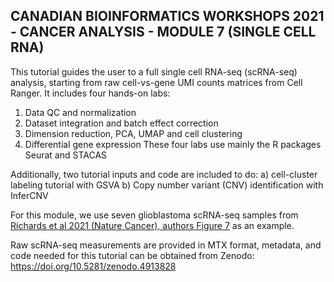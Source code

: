 ## CANADIAN BIOINFORMATICS WORKSHOPS 2021 - CANCER ANALYSIS - MODULE 7 (SINGLE CELL RNA)

This tutorial guides the user to a full single cell RNA-seq (scRNA-seq) analysis, starting from raw cell-vs-gene UMI counts matrices from Cell Ranger. It includes four hands-on labs:
1) Data QC and normalization
2) Dataset integration and batch effect correction
3) Dimension reduction, PCA, UMAP and cell clustering
4) Differential gene expression
These four labs use mainly the R packages Seurat and STACAS

Additionally, two tutorial inputs and code are included to do:
a) cell-cluster labeling tutorial with GSVA
b) Copy number variant (CNV) identification with InferCNV

For this module, we use seven glioblastoma scRNA-seq samples from [Richards et al 2021 (Nature Cancer), authors Figure 7](https://www.nature.com/articles/s43018-020-00154-9) as an example.

Raw scRNA-seq measurements are provided in MTX format, metadata, and code needed for this tutorial can be obtained from Zenodo: https://doi.org/10.5281/zenodo.4913828

